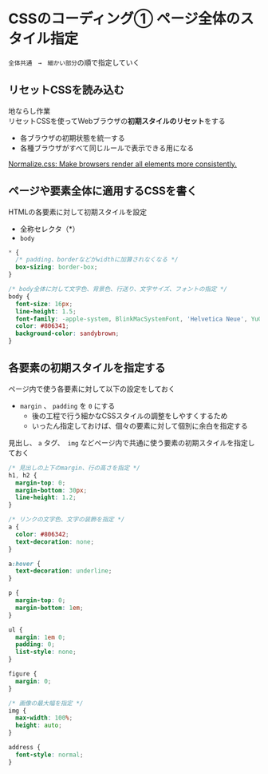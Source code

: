 # CSSのコーディング① ページ全体のスタイル指定

`全体共通　→　細かい部分`の順で指定していく

## リセットCSSを読み込む

地ならし作業  
リセットCSSを使ってWebブラウザの**初期スタイルのリセット**をする

- 各ブラウザの初期状態を統一する
- 各種ブラウザがすべて同じルールで表示できる用になる

[Normalize.css: Make browsers render all elements more consistently.](https://necolas.github.io/normalize.css/)

## ページや要素全体に適用するCSSを書く

HTMLの各要素に対して初期スタイルを設定

- 全称セレクタ（*）
- `body`

```css
* {
  /* padding、borderなどがwidthに加算されなくなる */
  box-sizing: border-box;
}

/* body全体に対して文字色、背景色、行送り、文字サイズ、フォントの指定 */
body {
  font-size: 16px;
  line-height: 1.5;
  font-family: -apple-system, BlinkMacSystemFont, 'Helvetica Neue', YuGothic, 'ヒラギノ角ゴ ProN W3', 'Hiragino Kaku Gothic ProN', Arial, 'メイリオ', Meiryo, sans-serif;
  color: #806341;
  background-color: sandybrown;
}
```

## 各要素の初期スタイルを指定する

ページ内で使う各要素に対して以下の設定をしておく

- `margin` 、 `padding` を `0` にする
  - 後の工程で行う細かなCSSスタイルの調整をしやすくするため
  - いったん指定しておけば、個々の要素に対して個別に余白を指定する

見出し、 `a` タグ、　`img` などページ内で共通に使う要素の初期スタイルを指定しておく

```css
/* 見出しの上下のmargin、行の高さを指定 */
h1, h2 {
  margin-top: 0;
  margin-bottom: 30px;
  line-height: 1.2;
}

/* リンクの文字色、文字の装飾を指定 */
a {
  color: #806342;
  text-decoration: none;
}

a:hover {
  text-decoration: underline;
}

p {
  margin-top: 0;
  margin-bottom: 1em;
}

ul {
  margin: 1em 0;
  padding: 0;
  list-style: none;
}

figure {
  margin: 0;
}

/* 画像の最大幅を指定 */
img {
  max-width: 100%;
  height: auto;
}

address {
  font-style: normal;
}
```
